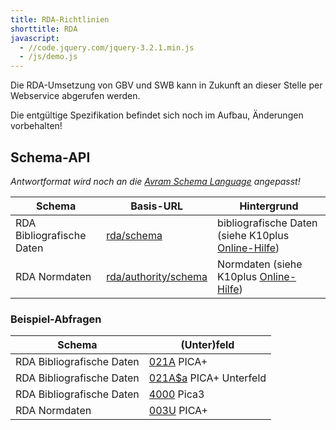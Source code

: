 ```yaml
---
title: RDA-Richtlinien
shorttitle: RDA
javascript:
  - //code.jquery.com/jquery-3.2.1.min.js
  - /js/demo.js
---
```


Die RDA-Umsetzung von GBV und SWB kann in Zukunft an dieser Stelle per Webservice abgerufen werden.

<div class="alert alert-warning" role="alert">
  Die entgültige Spezifikation befindet sich noch im Aufbau, Änderungen vorbehalten!
</div>

## Schema-API

*Antwortformat wird noch an die [Avram Schema Language](../schema/avram) angepasst!*

<table class="table">
  <thead>
  <tr>
    <th>Schema</th>
    <th>Basis-URL</th>
    <th>Hintergrund</th>
  </tr>
  </thead>
  <tbody>
  <tr>
    <td>RDA Bibliografische Daten</td>
    <td><a href="rda/schema">rda/schema</a></td>
    <td>bibliografische Daten
      (siehe K10plus
      <a href="http://swbtools.bsz-bw.de/cgi-bin/help.pl?cmd=help&amp;verbund=GBV&amp;regelwerk=RDA">Online-Hilfe</a>)
    </td>
  </tr>
  <tr>
    <td>RDA Normdaten</td>
    <td><a href="rda/authority/schema">rda/authority/schema</a></td>
    <td>Normdaten
      (siehe K10plus
      <a href="http://swbtools.bsz-bw.de/cgi-bin/help.pl?cmd=help&amp;verbund=GBV&amp;regelwerk=RDA">Online-Hilfe</a>)
    </td>
  </tr>
  </tbody>
</table>

<h3>Beispiel-Abfragen</h3>
<table class="table">
  <thead>
  <tr>
    <th>Schema</th>
    <th>(Unter)feld</th>
  </tr>
  </thead>
  <tbody>
  <tr>
    <td>RDA Bibliografische Daten</td>
    <td><a href="rda/schema/021A" class="demo">021A</a> PICA+</td>
  </tr><tr>
    <td>RDA Bibliografische Daten</td>
    <td><a href="rda/schema/021A$a" class="demo">021A$a</a> PICA+ Unterfeld</td>
  </tr><tr>
    <td>RDA Bibliografische Daten</td>
    <td><a href="rda/schema/4000" class="demo">4000</a> Pica3</td>
  </tr><tr>
    <td>RDA Normdaten</td>
    <td><a href="rda/authority/schema/003U" class="demo">003U</a> PICA+</td>
  </tr>
  </tbody>
</table>
<div id="demo" style="display: none;">
  <h4>Antwort</h4>
  <p id="demo-url"><b>Url</b> <a></a></p>
  <pre id="demo-output"><code></code></pre>
</div>

